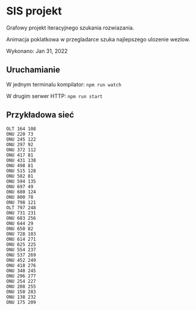 # SIS projekt
Grafowy projekt iteracyjnego szukania rozwiazania.

Animacja poklatkowa w przegladarce szuka najlepszego ulozenie wezlow.

Wykonano: Jan 31, 2022

## Uruchamianie

W jednym terminalu kompilator:
`npm run watch`

W drugim serwer HTTP:
`npm run start`


## Przykładowa sieć

```
OLT 164 108 
ONU 220 73 
ONU 245 122 
ONU 297 92 
ONU 372 112 
ONU 417 81 
ONU 431 138 
ONU 498 81 
ONU 515 128 
ONU 582 81 
ONU 594 135 
ONU 697 49 
ONU 680 124 
ONU 800 78 
ONU 798 121 
OLT 797 248 
ONU 731 231 
ONU 683 256 
ONU 644 29 
ONU 650 82 
ONU 728 103 
ONU 614 271 
ONU 625 225 
ONU 554 237 
ONU 537 269 
ONU 452 249 
ONU 418 276 
ONU 348 245 
ONU 296 277 
ONU 254 227 
ONU 208 255 
ONU 150 283 
ONU 138 232 
ONU 175 209 
```
